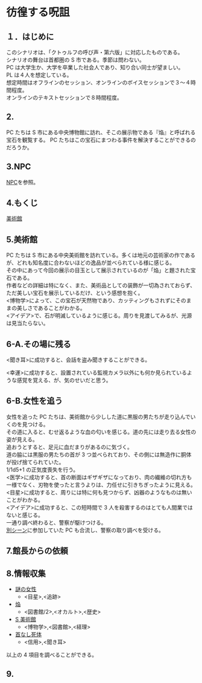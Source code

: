 # 彷徨する呪詛

## １．はじめに

このシナリオは、「クトゥルフの呼び声・第六版」に対応したものである。  
シナリオの舞台は首都圏の S 市である。季節は問わない。  
PC は大学生か、大学を卒業した社会人であり、知り合い同士が望ましい。  
PL は４人を想定している。  
想定時間はオフラインのセッション、オンラインのボイスセッションで３〜４時間程度。  
オンラインのテキストセッションで８時間程度。

## 2.

PC たちは S 市にある中央博物館に訪れ、そこの展示物である『焔』と呼ばれる宝石を観覧する。
PC たちはこの宝石にまつわる事件を解決することができるのだろうか。

## 3.NPC

[NPC](npc.md)を参照。

## 4.もくじ

[美術館](#5.美術館)

## 5.美術館

PC たちは S 市にある中央美術館を訪れている。多くは地元の芸術家の作であるが、どれも知名度に合わないほどの逸品が並べられている様に感じる。  
その中にあって今回の展示の目玉として展示されているのが「焔」と題された宝石である。  
作者などの詳細は特になく、また、美術品としての装飾が一切為されておらず、ただ美しい宝石を展示しているだけ、という感想を抱く。  
<博物学>によって、この宝石が天然物であり、カッティングもされずにそのままの美しさであることがわかる。  
<アイデア>で、石が明滅しているように感じる。周りを見渡してみるが、光源は見当たらない。

## 6-A.その場に残る

<聞き耳>に成功すると、会話を盗み聞きすることができる。

<幸運>に成功すると、設置されている監視カメラ以外にも何か見られているような感覚を覚える、が、気のせいだと思う。

## 6-B.女性を追う

女性を追った PC たちは、美術館から少しした道に黒服の男たちが走り込んでいくのを見つける。  
その道に入ると、むせ返るような血の匂いを感じる。道の先には走り去る女性の姿が見える。  
追おうとすると、足元に血だまりがあるのに気づく。  
道の脇には黒服の男たちの首が 3 つ並べられており、その側には無造作に胴体が投げ捨てられていた。  
1/1d5+1 の正気度喪失を行う。  
<医学>に成功すると、首の断面はギザギザになっており、肉の繊維の切れ方も一様でなく、刃物を使ったと言うよりは、力任せに引きちぎったように見える。  
<目星>に成功すると、周りには特に何も見つからず、凶器のようなものは無いことがわかる。  
<アイデア>に成功すると、この短時間で 3 人を殺害するのはとても人間業ではないと感じる。  
一通り調べ終わると、警察が駆けつける。  
[別シーン](#6-A.その場に残る)に参加していた PC も合流し、警察の取り調べを受ける。

## 7.館長からの依頼

## 8.情報収集

- [謎の女性](info.md#謎の女性)
  - <目星>,<追跡>
- [焔](info.md#焔)
  - <図書館/2>,<オカルト>,<歴史>
- [S 美術館](info.md#S-美術館)
  - <博物学>,<図書館>,<経理>
- [首なし死体](info.md#首なし死体)
  - <信用>,<聞き耳>

以上の 4 項目を調べることができる。

## 9.
